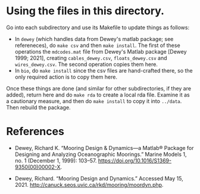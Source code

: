 # Using the files in this directory.

Go into each subdirectory and use its Makefile to update things as follows:
* In `dewey` (which handles data from Dewey's matlab package; see refereneces),
  do `make csv` and then `make install`.  The first of these operations the
`mdcodes.mat` file from Dewey's Matlab package [Dewey 1999; 2021], creating
`cables_dewey.csv`, `floats_dewey.csv` and `wires_dewey.csv`.  The second
operation copies them here.
* In `bio`, do `make install` since the csv files are hand-crafted there, so
  the only required action is to copy them here.

Once these things are done (and similar for other subdirectories, if they are
added), return here and do `make rda` to create a local rda file.  Examine it
as a cautionary measure, and then do `make install` to copy it into `../data`.
Then rebuild the package.

# References

* Dewey, Richard K. “Mooring Design & Dynamics—a Matlab® Package for Designing
  and Analyzing Oceanographic Moorings.” Marine Models 1, no. 1 (December 1,
1999): 103–57. https://doi.org/10.1016/S1369-9350(00)00002-X.

* Dewey, Richard. “Mooring Design and Dynamics.” Accessed May 15, 2021.
  http://canuck.seos.uvic.ca/rkd/mooring/moordyn.php.

